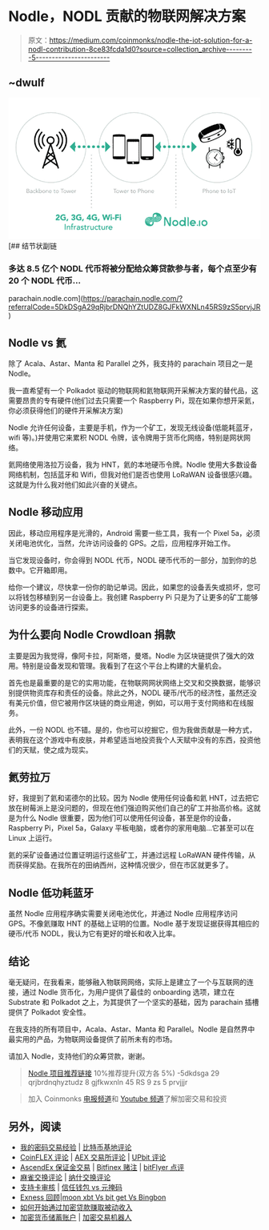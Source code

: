 # Nodle，NODL 贡献的物联网解决方案

> 原文：<https://medium.com/coinmonks/nodle-the-iot-solution-for-a-nodl-contribution-8ce83fcda1d0?source=collection_archive---------5----------------------->

## ~dwulf

![](img/ba56bbeb1d271850732e9154292632d9.png)[](https://parachain.nodle.com/?referralCode=5DkDSgA29qRjbrDNQhYZtUDZ8GJFkWXNLn45RS9zS5prvjJR) [## 结节状副链

### 多达 8.5 亿个 NODL 代币将被分配给众筹贷款参与者，每个点至少有 20 个 NODL 代币…

parachain.nodle.com](https://parachain.nodle.com/?referralCode=5DkDSgA29qRjbrDNQhYZtUDZ8GJFkWXNLn45RS9zS5prvjJR) 

## **Nodle vs 氦**

除了 Acala、Astar、Manta 和 Parallel 之外，我支持的 parachain 项目之一是 Nodle。

我一直希望有一个 Polkadot 驱动的物联网和氦物联网开采解决方案的替代品，这需要昂贵的专有硬件(他们过去只需要一个 Raspberry Pi，现在如果你想开采氦，你必须获得他们的硬件开采解决方案)

Nodle 允许任何设备，主要是手机，作为一个矿工，发现无线设备(低能耗蓝牙，wifi 等)。)并使用它来累积 NODL 令牌，该令牌用于货币化网络，特别是网状网络。

氦网络使用洛拉万设备，我为 HNT，氦的本地硬币令牌。Nodle 使用大多数设备网络机制，包括蓝牙和 Wifi，但我对他们是否也使用 LoRaWAN 设备很感兴趣。这就是为什么我对他们如此兴奋的关键点。

## **Nodle 移动应用**

因此，移动应用程序是光滑的，Android 需要一些工具，我有一个 Pixel 5a，必须关闭电池优化，当然，允许访问设备的 GPS。之后，应用程序开始工作。

当它发现设备时，你会得到 NODL 代币，NODL 硬币代币的一部分，加到你的总数中。它开箱即用。

给你一个建议，尽快拿一份你的助记单词。因此，如果您的设备丢失或损坏，您可以将钱包移植到另一台设备上。我创建 Raspberry Pi 只是为了让更多的矿工能够访问更多的设备进行探索。

## **为什么要向 Nodle Crowdloan 捐款**

主要是因为我觉得，像阿卡拉，阿斯塔，曼塔。Nodle 为区块链提供了强大的效用。特别是设备发现和管理。我看到了在这个平台上构建的大量机会。

首先也是最重要的是它的实用功能，在物联网网状网络上交叉和交换数据，能够识别提供物资库存和责任的设备。除此之外，NODL 硬币/代币的经济性，虽然还没有美元价值，但它被用作区块链的商业用途，例如，可以用于支付网络和在线服务。

此外，一份 NODL 也不错。是的，你也可以挖掘它，但为我做贡献是一种方式，表明我在这个游戏中有皮肤，并希望适当地投资我个人天赋中没有的东西，投资他们的天赋，使之成为现实。

## **氦劳拉万**

好，我提到了氦和诺德尔的比较。因为 Nodle 使用任何设备和氦 HNT，过去把它放在树莓派上是没问题的，但现在他们强迫购买他们自己的矿工并抬高价格。这就是为什么 Nodle 很重要，因为他们可以使用任何设备，甚至是你的设备，Raspberry Pi，Pixel 5a，Galaxy 平板电脑，或者你的家用电脑…它甚至可以在 Linux 上运行。

氦的采矿设备通过位置证明运行这些矿工，并通过远程 LoRaWAN 硬件传输，从而获得奖励。在我所在的田纳西州，这种情况很少，但在市区就更多了。

## **Nodle 低功耗蓝牙**

虽然 Nodle 应用程序确实需要关闭电池优化，并通过 Nodle 应用程序访问 GPS。不像氦赚取 HNT 的基础上证明的位置。Nodle 基于发现证据获得其相应的硬币/代币 NODL，我认为它有更好的增长和收入比率。

## **结论**

毫无疑问，在我看来，能够融入物联网网络，实际上是建立了一个与互联网的连接，通过 Nodle 货币化，为用户提供了最佳的 onboarding 选项，建立在 Substrate 和 Polkadot 之上，为其提供了一个坚实的基础，因为 parachain 插槽提供了 Polkadot 安全性。

在我支持的所有项目中，Acala、Astar、Manta 和 Parallel。Nodle 是自然界中最实用的产品，为物联网设备提供了前所未有的市场。

请加入 Nodle，支持他们的众筹贷款，谢谢。

> [Nodle 项目推荐链接](https://parachain.nodle.com/?referralCode=5DkDSgA29qRjbrDNQhYZtUDZ8GJFkWXNLn45RS9zS5prvjJR)
> 10%推荐提升(双方各 5%)
> -5dkdsga 29 qrjbrdnqhyztudz 8 gjfkwxnln 45 RS 9 zs 5 prvjjjr

> 加入 Coinmonks [电报频道](https://t.me/coincodecap)和 [Youtube 频道](https://www.youtube.com/c/coinmonks/videos)了解加密交易和投资

## 另外，阅读

*   [我的密码交易经验](/coinmonks/my-experience-with-crypto-copy-trading-d6feb2ce3ac5) | [比特币基地评论](/coinmonks/coinbase-review-6ef4e0f56064)
*   [CoinFLEX 评论](https://blog.coincodecap.com/coinflex-review) | [AEX 交易所评论](https://blog.coincodecap.com/aex-exchange-review) | [UPbit 评论](https://blog.coincodecap.com/upbit-review)
*   [AscendEx 保证金交易](https://blog.coincodecap.com/ascendex-margin-trading) | [Bitfinex 赌注](https://blog.coincodecap.com/bitfinex-staking) | [bitFlyer 点评](https://blog.coincodecap.com/bitflyer-review)
*   [麻雀交换评论](https://blog.coincodecap.com/sparrow-exchange-review) | [纳什交换评论](https://blog.coincodecap.com/nash-exchange-review)
*   [支持卡审核](https://blog.coincodecap.com/uphold-card-review) | [信任钱包 vs 元掩码](https://blog.coincodecap.com/trust-wallet-vs-metamask)
*   [Exness 回顾](https://blog.coincodecap.com/exness-review)|[moon xbt Vs bit get Vs Bingbon](https://blog.coincodecap.com/bingbon-vs-bitget-vs-moonxbt)
*   [如何开始通过加密贷款赚取被动收入](https://blog.coincodecap.com/passive-income-crypto-lending)
*   [加密货币储蓄账户](/coinmonks/cryptocurrency-savings-accounts-be3bc0feffbf) | [加密交易机器人](https://blog.coincodecap.com/best-crypto-trading-bots)